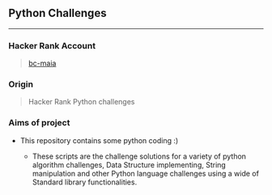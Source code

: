 ## Python Challenges
___

### Hacker Rank Account
>[bc-maia](https://www.hackerrank.com/bc_maia)

### Origin
>Hacker Rank Python challenges

### Aims of project
- This repository contains some python coding :)

    * These scripts are the challenge solutions for a variety of python algorithm challenges, Data Structure implementing, String manipulation and other Python language challenges using a wide of Standard library functionalities.